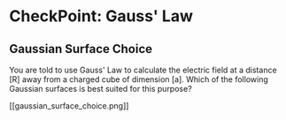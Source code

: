 # CheckPoint: Gauss' Law

## Gaussian Surface Choice
You are told to use Gauss' Law to calculate 
the electric field at a distance \[R\] away from 
a charged cube of dimension \[a\]. Which of the 
following Gaussian surfaces is best suited for 
this purpose?

[[gaussian_surface_choice.png]]